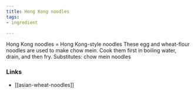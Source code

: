 ```yaml
---
title: Hong Kong noodles
tags:
- ingredient

---
```

Hong Kong noodles = Hong Kong-style noodles These egg and wheat-flour noodles are used to make chow mein. Cook them first in boiling water, drain, and then fry. Substitutes: chow mein noodles

### Links

* [[asian-wheat-noodles]]
